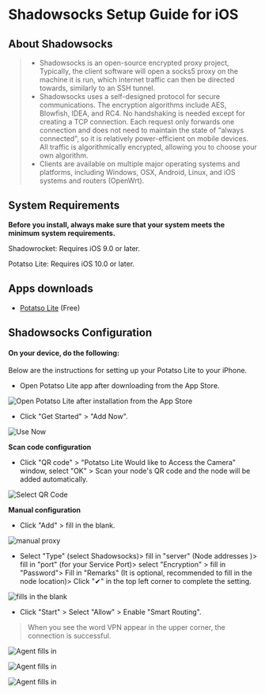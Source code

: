 # Shadowsocks Setup Guide for iOS

## About Shadowsocks
>* Shadowsocks is an open-source encrypted proxy project, Typically, the client software will open a socks5 proxy on the machine it is run, which internet traffic can then be directed towards, similarly to an SSH tunnel.
>* Shadowsocks uses a self-designed protocol for secure communications. The encryption algorithms include AES, Blowfish, IDEA, and RC4. No handshaking is needed except for creating a TCP connection. Each request only forwards one connection and does not need to maintain the state of “always connected”, so it is relatively power-efficient on mobile devices. All traffic is algorithmically encrypted, allowing you to choose your own algorithm.
>* Clients are available on multiple major operating systems and platforms, including Windows, OSX, Android, Linux, and iOS systems and routers (OpenWrt).

## System Requirements
**Before you install, always make sure that your system meets the minimum system requirements.**

Shadowrocket: Requires iOS 9.0 or later.

Potatso Lite: Requires iOS 10.0 or later.

## Apps downloads

* [Potatso Lite](https://itunes.apple.com/us/app/potatso-lite/id1239860606?mt=8) (Free)

## Shadowsocks Configuration

#### On your device, do the following:

Below are the instructions for setting up your Potatso Lite to your iPhone.
* Open Potatso Lite app after downloading from the App Store.

![Open Potatso Lite after installation from the App Store](../images/images-en/step1-ios.png)

* Click "Get Started" > "Add Now".

![Use Now](../images/images-en/step2-ios.png)

**Scan code configuration**

* Click "QR code" > "Potatso Lite Would like to Access the Camera" window, select "OK" > Scan your node's QR code and the node will be added automatically.

![Select QR Code](../images/images-en/step3-ios.png)

**Manual configuration**

* Click "Add" > fill in the blank.

![manual proxy](../images/images-en/step3-ios.PNG)

* Select "Type" (select Shadowsocks)> fill in "server" (Node addresses
  )> fill in "port" (for your Service Port)> select "Encryption" > fill in "Password"> Fill in "Remarks" (It is optional, recommended to fill in the node location)> Click "✔" in the top left corner to complete the setting.

![fills in the blank](../images/images-en/step4-ios.png)

* Click "Start" > Select "Allow" > Enable "Smart Routing".

> When you see the word VPN appear in the upper corner, the connection is successful.

![Agent fills in](../images/images-en/step5-ios.png)

![Agent fills in](../images/images-en/step6-ios.png)

![Agent fills in](../images/images-en/step7-ios.png)

